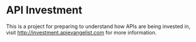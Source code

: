 API Investment
==============

This is a project for preparing to understand how APIs are being invested in, visit http://investment.apievangelist.com for more information.
